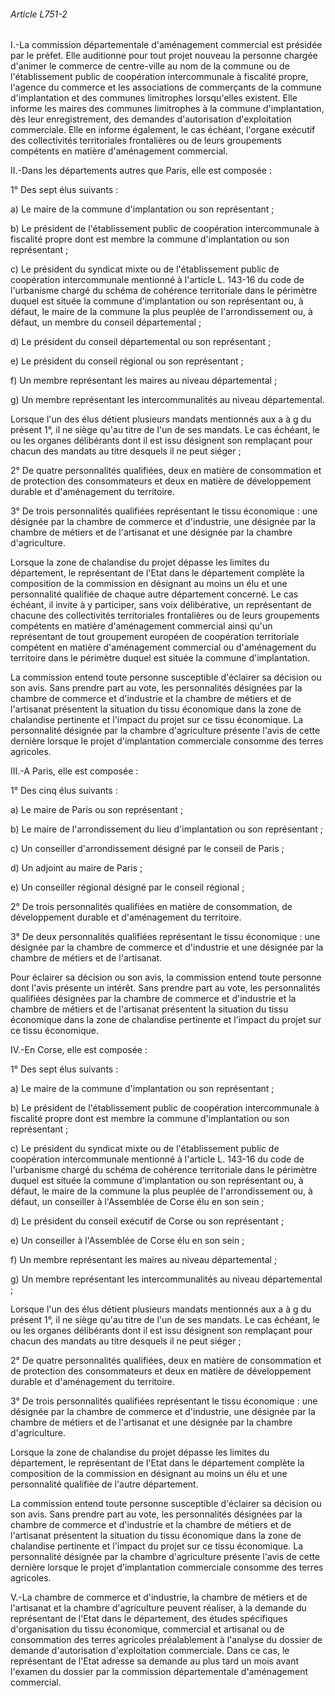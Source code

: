 ###### Article L751-2

I.-La commission départementale d'aménagement commercial est présidée par le préfet. Elle auditionne pour tout projet nouveau la personne chargée d'animer le commerce de centre-ville au nom de la commune ou de l'établissement public de coopération intercommunale à fiscalité propre, l'agence du commerce et les associations de commerçants de la commune d'implantation et des communes limitrophes lorsqu'elles existent. Elle informe les maires des communes limitrophes à la commune d'implantation, dès leur enregistrement, des demandes d'autorisation d'exploitation commerciale. Elle en informe également, le cas échéant, l'organe exécutif des collectivités territoriales frontalières ou de leurs groupements compétents en matière d'aménagement commercial.

II.-Dans les départements autres que Paris, elle est composée :

1° Des sept élus suivants :

a) Le maire de la commune d'implantation ou son représentant ;

b) Le président de l'établissement public de coopération intercommunale à fiscalité propre dont est membre la commune d'implantation ou son représentant ;

c) Le président du syndicat mixte ou de l'établissement public de coopération intercommunale mentionné à l'article L. 143-16 du code de l'urbanisme chargé du schéma de cohérence territoriale dans le périmètre duquel est située la commune d'implantation ou son représentant ou, à défaut, le maire de la commune la plus peuplée de l'arrondissement ou, à défaut, un membre du conseil départemental ;

d) Le président du conseil départemental ou son représentant ;

e) Le président du conseil régional ou son représentant ;

f) Un membre représentant les maires au niveau départemental ;

g) Un membre représentant les intercommunalités au niveau départemental.

Lorsque l'un des élus détient plusieurs mandats mentionnés aux a à g du présent 1°, il ne siège qu'au titre de l'un de ses mandats. Le cas échéant, le ou les organes délibérants dont il est issu désignent son remplaçant pour chacun des mandats au titre desquels il ne peut siéger ;

2° De quatre personnalités qualifiées, deux en matière de consommation et de protection des consommateurs et deux en matière de développement durable et d'aménagement du territoire.

3° De trois personnalités qualifiées représentant le tissu économique : une désignée par la chambre de commerce et d'industrie, une désignée par la chambre de métiers et de l'artisanat et une désignée par la chambre d'agriculture.

Lorsque la zone de chalandise du projet dépasse les limites du département, le représentant de l'Etat dans le département complète la composition de la commission en désignant au moins un élu et une personnalité qualifiée de chaque autre département concerné. Le cas échéant, il invite à y participer, sans voix délibérative, un représentant de chacune des collectivités territoriales frontalières ou de leurs groupements compétents en matière d'aménagement commercial ainsi qu'un représentant de tout groupement européen de coopération territoriale compétent en matière d'aménagement commercial ou d'aménagement du territoire dans le périmètre duquel est située la commune d'implantation.

La commission entend toute personne susceptible d'éclairer sa décision ou son avis. Sans prendre part au vote, les personnalités désignées par la chambre de commerce et d'industrie et la chambre de métiers et de l'artisanat présentent la situation du tissu économique dans la zone de chalandise pertinente et l'impact du projet sur ce tissu économique. La personnalité désignée par la chambre d'agriculture présente l'avis de cette dernière lorsque le projet d'implantation commerciale consomme des terres agricoles.

III.-A Paris, elle est composée :

1° Des cinq élus suivants :

a) Le maire de Paris ou son représentant ;

b) Le maire de l'arrondissement du lieu d'implantation ou son représentant ;

c) Un conseiller d'arrondissement désigné par le conseil de Paris ;

d) Un adjoint au maire de Paris ;

e) Un conseiller régional désigné par le conseil régional ;

2° De trois personnalités qualifiées en matière de consommation, de développement durable et d'aménagement du territoire.

3° De deux personnalités qualifiées représentant le tissu économique : une désignée par la chambre de commerce et d'industrie et une désignée par la chambre de métiers et de l'artisanat.

Pour éclairer sa décision ou son avis, la commission entend toute personne dont l'avis présente un intérêt. Sans prendre part au vote, les personnalités qualifiées désignées par la chambre de commerce et d'industrie et la chambre de métiers et de l'artisanat présentent la situation du tissu économique dans la zone de chalandise pertinente et l'impact du projet sur ce tissu économique.

IV.-En Corse, elle est composée :

1° Des sept élus suivants :

a) Le maire de la commune d'implantation ou son représentant ;

b) Le président de l'établissement public de coopération intercommunale à fiscalité propre dont est membre la commune d'implantation ou son représentant ;

c) Le président du syndicat mixte ou de l'établissement public de coopération intercommunale mentionné à l'article L. 143-16 du code de l'urbanisme chargé du schéma de cohérence territoriale dans le périmètre duquel est située la commune d'implantation ou son représentant ou, à défaut, le maire de la commune la plus peuplée de l'arrondissement ou, à défaut, un conseiller à l'Assemblée de Corse élu en son sein ;

d) Le président du conseil exécutif de Corse ou son représentant ;

e) Un conseiller à l'Assemblée de Corse élu en son sein ;

f) Un membre représentant les maires au niveau départemental ;

g) Un membre représentant les intercommunalités au niveau départemental ;

Lorsque l'un des élus détient plusieurs mandats mentionnés aux a à g du présent 1°, il ne siège qu'au titre de l'un de ses mandats. Le cas échéant, le ou les organes délibérants dont il est issu désignent son remplaçant pour chacun des mandats au titre desquels il ne peut siéger ;

2° De quatre personnalités qualifiées, deux en matière de consommation et de protection des consommateurs et deux en matière de développement durable et d'aménagement du territoire.

3° De trois personnalités qualifiées représentant le tissu économique : une désignée par la chambre de commerce et d'industrie, une désignée par la chambre de métiers et de l'artisanat et une désignée par la chambre d'agriculture.

Lorsque la zone de chalandise du projet dépasse les limites du département, le représentant de l'Etat dans le département complète la composition de la commission en désignant au moins un élu et une personnalité qualifiée de l'autre département.

La commission entend toute personne susceptible d'éclairer sa décision ou son avis. Sans prendre part au vote, les personnalités désignées par la chambre de commerce et d'industrie et la chambre de métiers et de l'artisanat présentent la situation du tissu économique dans la zone de chalandise pertinente et l'impact du projet sur ce tissu économique. La personnalité désignée par la chambre d'agriculture présente l'avis de cette dernière lorsque le projet d'implantation commerciale consomme des terres agricoles.

V.-La chambre de commerce et d'industrie, la chambre de métiers et de l'artisanat et la chambre d'agriculture peuvent réaliser, à la demande du représentant de l'Etat dans le département, des études spécifiques d'organisation du tissu économique, commercial et artisanal ou de consommation des terres agricoles préalablement à l'analyse du dossier de demande d'autorisation d'exploitation commerciale. Dans ce cas, le représentant de l'Etat adresse sa demande au plus tard un mois avant l'examen du dossier par la commission départementale d'aménagement commercial.

